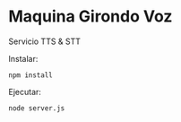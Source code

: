 # Maquina Girondo Voz

Servicio TTS & STT

Instalar:
```
npm install
```

Ejecutar:
```
node server.js
```

